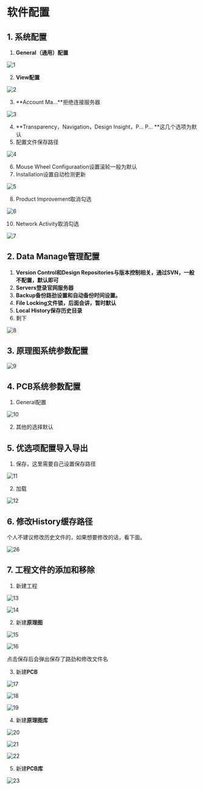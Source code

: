 # 软件配置

## 1. 系统配置

1. **General（通用）配置**

![1](img\1.png)

2. **View配置**

![2](img\2.png)

3. **Account Ma...**拒绝连接服务器

![3](img\3.png)

4. **Transparency，Navigation，Design Insight，P... P... **这几个选项为默认
5. 配置文件保存路径

![4](img\4.png)

6. Mouse Wheel Configuraation设置滚轮一般为默认
7. Installation设置自动检测更新

![5](img\5.png)

8. Product Improvement取消勾选

![6](img\6.png)

10. Network Activity取消勾选

![7](img\7.png)



## 2. Data Manage管理配置

1. **Version Control和Design Repositories与版本控制相关，通过SVN，一般不配置，默认即可**
2. **Servers登录官网服务器**
3. **Backup备份路劲设置和自动备份时间设置。**
4. **File Locking文件锁，后面会讲，暂时默认**
5. **Local History保存历史目录**
6. 剩下

![8](img\8.png)



## 3. 原理图系统参数配置

![9](img\9.png)



## 4. PCB系统参数配置

1. General配置

![10](img\10.png)

2. 其他的选择默认

## 5. 优选项配置导入导出

1. 保存，这里需要自己设置保存路径

![11](img\11.png)

2. 加载

![12](img\12.png)

## 6.  修改History缓存路径

个人不建议修改历史文件的，如果想要修改的话，看下面。

![26](img\26.png)

## 7. 工程文件的添加和移除

1. 新建工程

![13](img\13.png)

![14](img\14.png)

2. 新建**原理图**

![15](img\15.png)

![16](img\16.png)

点击保存后会弹出保存了路劲和修改文件名

3. 新建**PCB**

![17](img\17.png)

![18](img\18.png)

![19](img\19.png)

4. 新建**原理图库**

![20](img\20.png)

![21](img\21.png)

![22](img\22.png)

5. 新建**PCB库**

![23](img\23.png)









